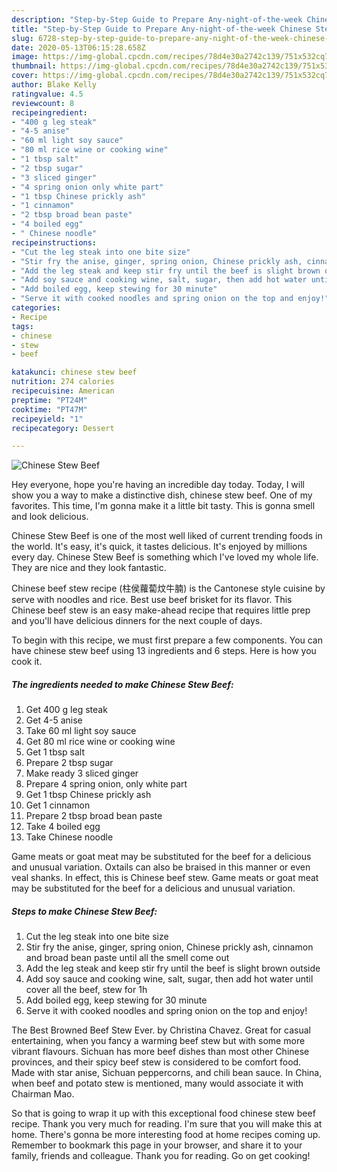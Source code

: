 ```yaml
---
description: "Step-by-Step Guide to Prepare Any-night-of-the-week Chinese Stew Beef"
title: "Step-by-Step Guide to Prepare Any-night-of-the-week Chinese Stew Beef"
slug: 6728-step-by-step-guide-to-prepare-any-night-of-the-week-chinese-stew-beef
date: 2020-05-13T06:15:28.658Z
image: https://img-global.cpcdn.com/recipes/78d4e30a2742c139/751x532cq70/chinese-stew-beef-recipe-main-photo.jpg
thumbnail: https://img-global.cpcdn.com/recipes/78d4e30a2742c139/751x532cq70/chinese-stew-beef-recipe-main-photo.jpg
cover: https://img-global.cpcdn.com/recipes/78d4e30a2742c139/751x532cq70/chinese-stew-beef-recipe-main-photo.jpg
author: Blake Kelly
ratingvalue: 4.5
reviewcount: 8
recipeingredient:
- "400 g leg steak"
- "4-5 anise"
- "60 ml light soy sauce"
- "80 ml rice wine or cooking wine"
- "1 tbsp salt"
- "2 tbsp sugar"
- "3 sliced ginger"
- "4 spring onion only white part"
- "1 tbsp Chinese prickly ash"
- "1 cinnamon"
- "2 tbsp broad bean paste"
- "4 boiled egg"
- " Chinese noodle"
recipeinstructions:
- "Cut the leg steak into one bite size"
- "Stir fry the anise, ginger, spring onion, Chinese prickly ash, cinnamon and broad bean paste until all the smell come out"
- "Add the leg steak and keep stir fry until the beef is slight brown outside"
- "Add soy sauce and cooking wine, salt, sugar, then add hot water until cover all the beef, stew for 1h"
- "Add boiled egg, keep stewing for 30 minute"
- "Serve it with cooked noodles and spring onion on the top and enjoy!"
categories:
- Recipe
tags:
- chinese
- stew
- beef

katakunci: chinese stew beef 
nutrition: 274 calories
recipecuisine: American
preptime: "PT24M"
cooktime: "PT47M"
recipeyield: "1"
recipecategory: Dessert

---
```



![Chinese Stew Beef](https://img-global.cpcdn.com/recipes/78d4e30a2742c139/751x532cq70/chinese-stew-beef-recipe-main-photo.jpg)

Hey everyone, hope you're having an incredible day today. Today, I will show you a way to make a distinctive dish, chinese stew beef. One of my favorites. This time, I'm gonna make it a little bit tasty. This is gonna smell and look delicious.

Chinese Stew Beef is one of the most well liked of current trending foods in the world. It's easy, it's quick, it tastes delicious. It's enjoyed by millions every day. Chinese Stew Beef is something which I've loved my whole life. They are nice and they look fantastic.

Chinese beef stew recipe (柱侯蘿蔔炆牛腩) is the Cantonese style cuisine by serve with noodles and rice. Best use beef brisket for its flavor. This Chinese beef stew is an easy make-ahead recipe that requires little prep and you&#39;ll have delicious dinners for the next couple of days.


To begin with this recipe, we must first prepare a few components. You can have chinese stew beef using 13 ingredients and 6 steps. Here is how you cook it.

<!--inarticleads1-->

##### The ingredients needed to make Chinese Stew Beef:

1. Get 400 g leg steak
1. Get 4-5 anise
1. Take 60 ml light soy sauce
1. Get 80 ml rice wine or cooking wine
1. Get 1 tbsp salt
1. Prepare 2 tbsp sugar
1. Make ready 3 sliced ginger
1. Prepare 4 spring onion, only white part
1. Get 1 tbsp Chinese prickly ash
1. Get 1 cinnamon
1. Prepare 2 tbsp broad bean paste
1. Take 4 boiled egg
1. Take  Chinese noodle


Game meats or goat meat may be substituted for the beef for a delicious and unusual variation. Oxtails can also be braised in this manner or even veal shanks. In effect, this is Chinese beef stew. Game meats or goat meat may be substituted for the beef for a delicious and unusual variation. 

<!--inarticleads2-->

##### Steps to make Chinese Stew Beef:

1. Cut the leg steak into one bite size
1. Stir fry the anise, ginger, spring onion, Chinese prickly ash, cinnamon and broad bean paste until all the smell come out
1. Add the leg steak and keep stir fry until the beef is slight brown outside
1. Add soy sauce and cooking wine, salt, sugar, then add hot water until cover all the beef, stew for 1h
1. Add boiled egg, keep stewing for 30 minute
1. Serve it with cooked noodles and spring onion on the top and enjoy!


The Best Browned Beef Stew Ever. by Christina Chavez. Great for casual entertaining, when you fancy a warming beef stew but with some more vibrant flavours. Sichuan has more beef dishes than most other Chinese provinces, and their spicy beef stew is considered to be comfort food. Made with star anise, Sichuan peppercorns, and chili bean sauce. In China, when beef and potato stew is mentioned, many would associate it with Chairman Mao. 

So that is going to wrap it up with this exceptional food chinese stew beef recipe. Thank you very much for reading. I'm sure that you will make this at home. There's gonna be more interesting food at home recipes coming up. Remember to bookmark this page in your browser, and share it to your family, friends and colleague. Thank you for reading. Go on get cooking!
